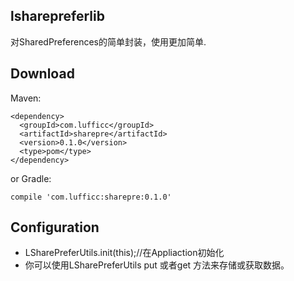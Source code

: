 ## lsharepreferlib
对SharedPreferences的简单封装，使用更加简单.
## Download
Maven:
```
<dependency>
  <groupId>com.lufficc</groupId>
  <artifactId>sharepre</artifactId>
  <version>0.1.0</version>
  <type>pom</type>
</dependency>
```
or Gradle:
```
compile 'com.lufficc:sharepre:0.1.0'
```
## Configuration
- LSharePreferUtils.init(this);//在Appliaction初始化
- 你可以使用LSharePreferUtils put 或者get 方法来存储或获取数据。